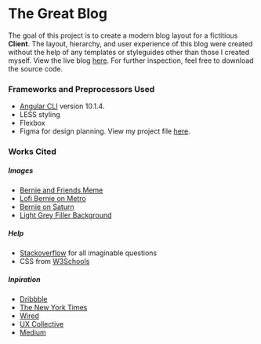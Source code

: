 # The Great Blog

The goal of this project is to create a modern blog layout for a fictitious **Client**.
The layout, hierarchy, and user experience of this blog were created without the help of any templates 
or styleguides other than those I created myself.
View the live blog [here](https://taylormcpherson.github.io/the-great-blog/). 
For further inspection, feel free to download the source code. 

### Frameworks and Preprocessors Used
- [Angular CLI](https://github.com/angular/angular-cli) version 10.1.4.
- LESS styling
- Flexbox
- Figma for design planning. View my project file [here](https://www.figma.com/file/4Z39m7AZGsGWd5J8iJPEZL/Lifeblue-Assessment?node-id=0%3A1).

### Works Cited
##### Images
- [Bernie and Friends Meme](https://media.socastsrm.com/wordpress/wp-content/blogs.dir/690/files/2021/01/screenshot-2021-01-21-bernie-hashtag-on-instagram-photos-and-videos.png)
- [Lofi Bernie on Metro](https://i.ytimg.com/vi/emOXYuIkFT8/maxresdefault.jpg)
- [Bernie on Saturn](https://cdn.mos.cms.futurecdn.net/vfTtT6y3CE373NCAYWWeUK-1024-80.jpg.webp)
- [Light Grey Filler Background](https://images.ttisi.com/wp-content/uploads/2018/09/18093158/background-light-grey.png)

##### Help
- [Stackoverflow](https://stackoverflow.com/) for all imaginable questions
- CSS from [W3Schools](https://www.w3schools.com/)
##### Inpiration 
- [Dribbble](https://dribbble.com/)
- [The New York Times](https://www.nytimes.com/)
- [Wired](https://www.wired.com/)
- [UX Collective](https://uxdesign.cc/)
- [Medium](https://medium.com/)
 



